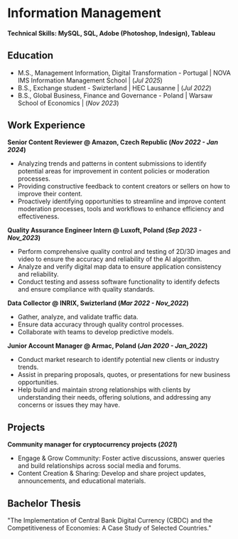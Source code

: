 # Information Management

#### Technical Skills: MySQL, SQL, Adobe (Photoshop, Indesign), Tableau

## Education		
- M.S., Management Information, Digital Transformation - Portugal | NOVA IMS Information Management School | (_Jul 2025_)
- B.S., Exchange student - Swizterland | HEC Lausanne | (_Jul 2022_)		        		
- B.S., Global Business, Finance and Governance - Poland | Warsaw School of Economics | (_Nov 2023_)

## Work Experience
**Senior Content Reviewer @ Amazon, Czech Republic (_Nov 2022 - Jan 2024_)**
- Analyzing trends and patterns in content submissions to identify potential areas for improvement in content policies or moderation processes.
- Providing constructive feedback to content creators or sellers on how to improve their content.
- Proactively identifying opportunities to streamline and improve content moderation processes, tools and workflows to enhance efficiency and effectiveness.

**Quality Assurance Engineer Intern @ Luxoft, Poland (_Sep 2023 - Nov_2023_)**
- Perform comprehensive quality control and testing of 2D/3D images and video to ensure the accuracy and reliability of the AI algorithm.
- Analyze and verify digital map data to ensure application consistency and reliability.
- Conduct testing and assess software functionality to identify defects and ensure compliance with quality standards.

**Data Collector @ INRIX, Swizterland (_Mar 2022 - Nov_2022_)**
- Gather, analyze, and validate traffic data.
- Ensure data accuracy through quality control processes.
- Collaborate with teams to develop predictive models. 

**Junior Account Manager @ Armac, Poland (_Jan 2020 - Jan_2022_)**
- Conduct market research to identify potential new clients or industry trends.
- Assist in preparing proposals, quotes, or presentations for new business opportunities.
- Help build and maintain strong relationships with clients by understanding their needs, offering solutions, and addressing any concerns or issues they may have.

## Projects
**Community manager for cryptocurrency projects (_2021_)**
- Engage & Grow Community: Foster active discussions, answer queries and build relationships across social media and forums.
- Content Creation & Sharing: Develop and share project updates, announcements, and educational materials.

## Bachelor Thesis
"The Implementation of Central Bank Digital Currency (CBDC) and the Competitiveness of Economies: A Case Study of Selected Countries."


